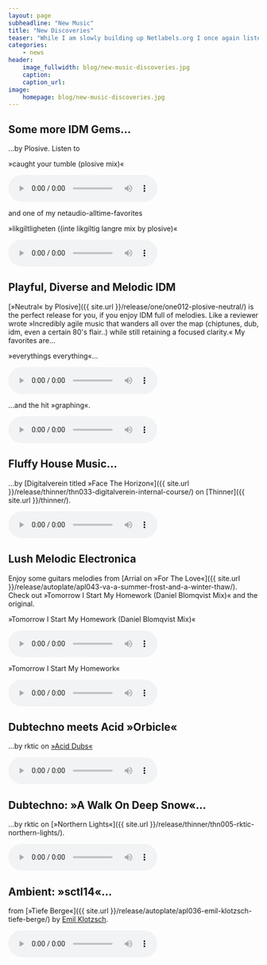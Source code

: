 ```yaml
---
layout: page
subheadline: "New Music"
title: "New Discoveries"
teaser: "While I am slowly building up Netlabels.org I once again listen to lots of free music available in the deep worlds of netlabels. Here are some of my current favorites, discovered while digging into the archives."
categories:
    - news
header:
    image_fullwidth: blog/new-music-discoveries.jpg
    caption: 
    caption_url: 
image:
    homepage: blog/new-music-discoveries.jpg
---
```


## Some more IDM Gems...

...by Plosive. Listen to

»caught your tumble (plosive mix)«

<audio controls>
  <source src="https://archive.org/download/one027/one027_05-paranerd_-_caught_your_tumble_-_plosive_mix.mp3" type="audio/mpeg">
  Your browser does not support the audio tag.
</audio>


and one of my netaudio-alltime-favorites

»likgiltligheten ((inte likgiltig langre mix by plosive)«

<audio controls>
  <source src="https://archive.org/download/one027/one027_06-partikel_-_likgiltligheten_-_inte_likgiltig_langre.mp3" type="audio/mpeg">
  Your browser does not support the audio tag.
</audio>

## Playful, Diverse and Melodic IDM

[»Neutral« by Plosive]({{ site.url }}/release/one/one012-plosive-neutral/) is the perfect release for you, if you enjoy IDM full of melodies. Like a reviewer wrote »Incredibly agile music that wanders all over the map (chiptunes, dub, idm, even a certain 80's flair..) while still retaining a focused clarity.« My favorites are...

»everythings everything«...

<audio controls>
  <source src="https://archive.org/download/one012/one012_09-plosive-neutral-everythings_everything.mp3" type="audio/mpeg">
  Your browser does not support the audio tag.
</audio>

...and the hit »graphing«.

<audio controls>
  <source src="https://archive.org/download/one012/one012_10-plosive-neutral-graphing.mp3" type="audio/mpeg">
  Your browser does not support the audio tag.
</audio>





## Fluffy House Music...

...by [Digitalverein titled »Face The Horizon«]({{ site.url }}/release/thinner/thn033-digitalverein-internal-course/) on [Thinner]({{ site.url }}/thinner/).

<audio controls>
  <source src="https://archive.org/download/thn033/thn033-05-digitalverein_-_face_the_horizon.mp3" type="audio/mpeg">
  Your browser does not support the audio tag.
</audio>



## Lush Melodic Electronica

Enjoy some guitars melodies from [Arrial on »For The Love«]({{ site.url }}/release/autoplate/apl043-va-a-summer-frost-and-a-winter-thaw/). Check out »Tomorrow I Start My Homework (Daniel Blomqvist Mix)« and the original.

»Tomorrow I Start My Homework (Daniel Blomqvist Mix)«

<audio controls>
  <source src="http://archive.scene.org/pub/music/groups/thinner/autoplate/[apl043]-01-arrial_-_tomorrow_i_start_my_homework-(daniel_blomqvist_mix).mp3" type="audio/mpeg">
  Your browser does not support the audio tag.
</audio>

»Tomorrow I Start My Homework«

<audio controls>
  <source src="http://archive.scene.org/pub/music/groups/thinner/autoplate/[apl043]-01-arrial_-_tomorrow_i_start_my_homework-(daniel_blomqvist_mix).mp3" type="audio/mpeg">
  Your browser does not support the audio tag.
</audio>



## Dubtechno meets Acid »Orbicle«

...by rktic on [»Acid Dubs«](https://archive.org/details/ratc009)

<audio controls>
  <source src="https://archive.org/download/ratc009/ratc009_02_rktic_-_orbicle.mp3" type="audio/mpeg">
  Your browser does not support the audio tag.
</audio>



## Dubtechno: »A Walk On Deep Snow«...

...by rktic on [»Northern Lights«]({{ site.url }}/release/thinner/thn005-rktic-northern-lights/).

<audio controls>
  <source src="https://archive.org/download/thn005/thn005-05-rktic_-_a_walk_on_deep_snow.mp3" type="audio/mpeg">
  Your browser does not support the audio tag.
</audio>



## Ambient: »sctl14«...

from [»Tiefe Berge«]({{ site.url }}/release/autoplate/apl036-emil-klotzsch-tiefe-berge/) by [Emil Klotzsch](http://www.emilklotzsch.de/).

<audio controls>
  <source src="https://ia802609.us.archive.org/18/items/apl036/apl036-01-emil_klotzsch_-_sctl14.mp3" type="audio/mpeg">
  Your browser does not support the audio tag.
</audio>




